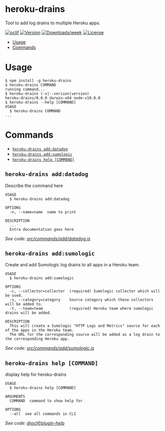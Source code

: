 heroku-drains
=============

Tool to add log drains to multiple Heroku apps.

[![oclif](https://img.shields.io/badge/cli-oclif-brightgreen.svg)](https://oclif.io)
[![Version](https://img.shields.io/npm/v/heroku-drains.svg)](https://npmjs.org/package/heroku-drains)
[![Downloads/week](https://img.shields.io/npm/dw/heroku-drains.svg)](https://npmjs.org/package/heroku-drains)
[![License](https://img.shields.io/npm/l/heroku-drains.svg)](https://github.com/erikkri/heroku-drains/blob/master/package.json)

<!-- toc -->
* [Usage](#usage)
* [Commands](#commands)
<!-- tocstop -->
# Usage
<!-- usage -->
```sh-session
$ npm install -g heroku-drains
$ heroku-drains COMMAND
running command...
$ heroku-drains (-v|--version|version)
heroku-drains/0.0.0 darwin-x64 node-v10.8.0
$ heroku-drains --help [COMMAND]
USAGE
  $ heroku-drains COMMAND
...
```
<!-- usagestop -->
# Commands
<!-- commands -->
* [`heroku-drains add:datadog`](#heroku-drains-adddatadog)
* [`heroku-drains add:sumologic`](#heroku-drains-addsumologic)
* [`heroku-drains help [COMMAND]`](#heroku-drains-help-command)

## `heroku-drains add:datadog`

Describe the command here

```
USAGE
  $ heroku-drains add:datadog

OPTIONS
  -n, --name=name  name to print

DESCRIPTION
  ...
  Extra documentation goes here
```

_See code: [src/commands/add/datadog.js](https://github.com/erikkri/heroku-drains/blob/v0.0.0/src/commands/add/datadog.js)_

## `heroku-drains add:sumologic`

Create and add Sumologic log drains to all apps in a Heroku team.

```
USAGE
  $ heroku-drains add:sumologic

OPTIONS
  -c, --collector=collector  (required) Sumologic collector which will be used.
  -s, --category=category    Source category which these collectors will be added to.
  -t, --team=team            (required) Heroku team where sumologic drains will be added.

DESCRIPTION
  This will create a Sumologic "HTTP Logs and Metrics" source for each of the apps in the Heroku team.
  The URL for the corresponding source will be added as a log drain to the corresponding Heroku app.
```

_See code: [src/commands/add/sumologic.js](https://github.com/erikkri/heroku-drains/blob/v0.0.0/src/commands/add/sumologic.js)_

## `heroku-drains help [COMMAND]`

display help for heroku-drains

```
USAGE
  $ heroku-drains help [COMMAND]

ARGUMENTS
  COMMAND  command to show help for

OPTIONS
  --all  see all commands in CLI
```

_See code: [@oclif/plugin-help](https://github.com/oclif/plugin-help/blob/v2.1.4/src/commands/help.ts)_
<!-- commandsstop -->

